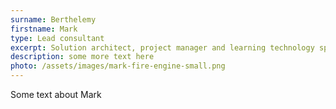 ```yaml
---
surname: Berthelemy
firstname: Mark
type: Lead consultant
excerpt: Solution architect, project manager and learning technology specialist
description: some more text here
photo: /assets/images/mark-fire-engine-small.png
---
```

<p>Some text about Mark</p>